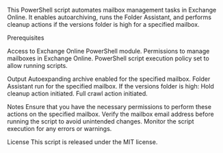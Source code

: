 This PowerShell script automates mailbox management tasks in Exchange Online. It enables autoarchiving, runs the Folder Assistant, and performs cleanup actions if the versions folder is high for a specified mailbox.

Prerequisites

Access to Exchange Online PowerShell module.
Permissions to manage mailboxes in Exchange Online.
PowerShell script execution policy set to allow running scripts.

Output
Autoexpanding archive enabled for the specified mailbox.
Folder Assistant run for the specified mailbox.
If the versions folder is high:
Hold cleanup action initiated.
Full crawl action initiated.

Notes
Ensure that you have the necessary permissions to perform these actions on the specified mailbox.
Verify the mailbox email address before running the script to avoid unintended changes.
Monitor the script execution for any errors or warnings.

License
This script is released under the MIT license.
